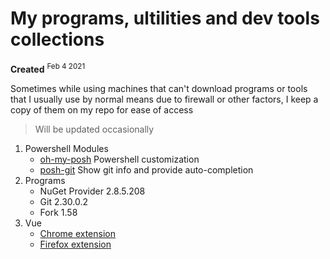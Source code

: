 # My programs, ultilities and dev tools collections

**Created** <sup>Feb 4 2021</sup>

Sometimes while using machines that can't download programs or tools that I usually use by normal means due to firewall or other factors, I keep a copy of them on my repo for ease of access
> Will be updated occasionally 
1. Powershell Modules
    - [oh-my-posh](https://github.com/pecigonzalo/Oh-My-Posh) Powershell customization
    - [posh-git](https://github.com/dahlbyk/posh-git) Show git info and provide auto-completion
2. Programs
    - NuGet Provider 2.8.5.208
    - Git 2.30.0.2
    - Fork 1.58
3. Vue
    - [Chrome extension](https://chrome.google.com/webstore/detail/vuejs-devtools/nhdogjmejiglipccpnnnanhbledajbpd)
    - [Firefox extension](https://addons.mozilla.org/en-US/firefox/addon/vue-js-devtools/)